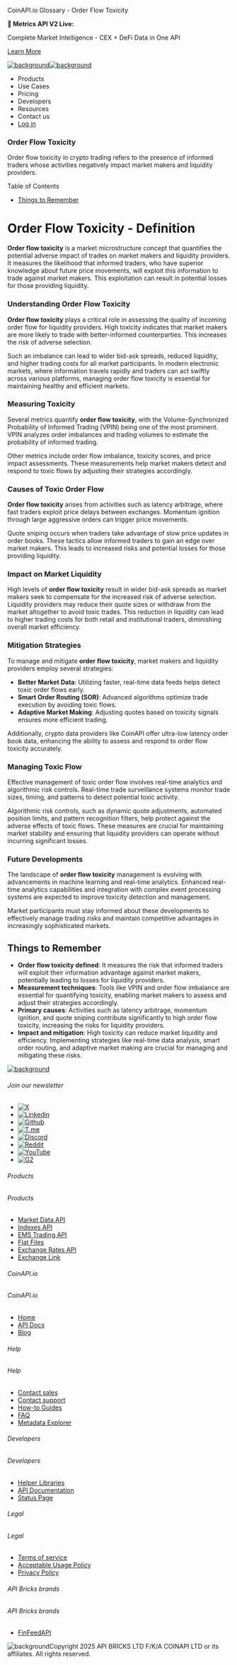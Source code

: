 CoinAPI.io Glossary - Order Flow Toxicity

**🚀 Metrics API V2 Live:**

Complete Market Intelligence - CEX + DeFi Data in One API

[Learn More](https://www.coinapi.io/blog/metrics-api-v2-trading-volume-analysis-and-on-chain-metrics)

[![background](https://cdn.sanity.io/images/o65xz72l/production/268144c90959611dea3e360f81e4549c3cd03fd0-142x34.svg)![background](https://cdn.sanity.io/images/o65xz72l/production/e0ca0c29b08cb53631d77de4a84246da316d55d2-142x34.svg)](/)

* Products
* Use Cases
* Pricing
* Developers
* Resources
* Contact us
* [Log in](https://console.coinapi.io/)

### Order Flow Toxicity

Order flow toxicity in crypto trading refers to the presence of informed traders whose activities negatively impact market makers and liquidity providers.

Table of Contents

* [Things to Remember](#link-80ba81fc73e0)

Order Flow Toxicity - Definition
================================

**Order flow toxicity** is a market microstructure concept that quantifies the potential adverse impact of trades on market makers and liquidity providers. It measures the likelihood that informed traders, who have superior knowledge about future price movements, will exploit this information to trade against market makers. This exploitation can result in potential losses for those providing liquidity.

### Understanding Order Flow Toxicity

**Order flow toxicity** plays a critical role in assessing the quality of incoming order flow for liquidity providers. High toxicity indicates that market makers are more likely to trade with better-informed counterparties. This increases the risk of adverse selection.

Such an imbalance can lead to wider bid-ask spreads, reduced liquidity, and higher trading costs for all market participants. In modern electronic markets, where information travels rapidly and traders can act swiftly across various platforms, managing order flow toxicity is essential for maintaining healthy and efficient markets.

### Measuring Toxicity

Several metrics quantify **order flow toxicity**, with the Volume-Synchronized Probability of Informed Trading (VPIN) being one of the most prominent. VPIN analyzes order imbalances and trading volumes to estimate the probability of informed trading.

Other metrics include order flow imbalance, toxicity scores, and price impact assessments. These measurements help market makers detect and respond to toxic flows by adjusting their strategies accordingly.

### Causes of Toxic Order Flow

**Order flow toxicity** arises from activities such as latency arbitrage, where fast traders exploit price delays between exchanges. Momentum ignition through large aggressive orders can trigger price movements.

Quote sniping occurs when traders take advantage of slow price updates in order books. These tactics allow informed traders to gain an edge over market makers. This leads to increased risks and potential losses for those providing liquidity.

### Impact on Market Liquidity

High levels of **order flow toxicity** result in wider bid-ask spreads as market makers seek to compensate for the increased risk of adverse selection. Liquidity providers may reduce their quote sizes or withdraw from the market altogether to avoid toxic trades. This reduction in liquidity can lead to higher trading costs for both retail and institutional traders, diminishing overall market efficiency.

### Mitigation Strategies

To manage and mitigate **order flow toxicity**, market makers and liquidity providers employ several strategies:

* **Better Market Data**: Utilizing faster, real-time data feeds helps detect toxic order flows early.
* **Smart Order Routing (SOR)**: Advanced algorithms optimize trade execution by avoiding toxic flows.
* **Adaptive Market Making**: Adjusting quotes based on toxicity signals ensures more efficient trading.

Additionally, crypto data providers like CoinAPI offer ultra-low latency order book data, enhancing the ability to assess and respond to order flow toxicity accurately.

### Managing Toxic Flow

Effective management of toxic order flow involves real-time analytics and algorithmic risk controls. Real-time trade surveillance systems monitor trade sizes, timing, and patterns to detect potential toxic activity.

Algorithmic risk controls, such as dynamic quote adjustments, automated position limits, and pattern recognition filters, help protect against the adverse effects of toxic flows. These measures are crucial for maintaining market stability and ensuring that liquidity providers can operate without incurring significant losses.

### Future Developments

The landscape of **order flow toxicity** management is evolving with advancements in machine learning and real-time analytics. Enhanced real-time analytics capabilities and integration with complex event processing systems are expected to improve toxicity detection and management.

Market participants must stay informed about these developments to effectively manage trading risks and maintain competitive advantages in increasingly sophisticated markets.

Things to Remember
------------------

* **Order flow toxicity defined**: It measures the risk that informed traders will exploit their information advantage against market makers, potentially leading to losses for liquidity providers.
* **Measurement techniques**: Tools like VPIN and order flow imbalance are essential for quantifying toxicity, enabling market makers to assess and adjust their strategies accordingly.
* **Primary causes**: Activities such as latency arbitrage, momentum ignition, and quote sniping contribute significantly to high order flow toxicity, increasing the risks for liquidity providers.
* **Impact and mitigation**: High toxicity can reduce market liquidity and efficiency. Implementing strategies like real-time data analysis, smart order routing, and adaptive market making are crucial for managing and mitigating these risks.

[![background](https://cdn.sanity.io/images/o65xz72l/production/99475f0760777c30125556b2707e1e8f77f2fba0-179x42.svg)](/)

###### Join our newsletter

* [![X](https://cdn.sanity.io/images/o65xz72l/production/89a93ecdd3eaa62f0d2bad091ff6d92a31e9c372-28x28.svg)](https://twitter.com/realcoinapi "X")
* [![Linkedin](https://cdn.sanity.io/images/o65xz72l/production/be666e8656abe83e43c1db9a3ab76d44b9af5cb5-28x28.svg)](https://www.linkedin.com/company/coinapi "Linkedin")
* [![Github](https://cdn.sanity.io/images/o65xz72l/production/80703d2d9baaef7e7f5471a54a720b9383a63aab-28x28.svg)](https://github.com/coinapi/coinapi-sdk "Github")
* [![T.me](https://cdn.sanity.io/images/o65xz72l/production/39be23a1db383ad12c3e9d4bebae9bc77bf59b8b-28x28.svg)](https://t.me/coinapiofficial "T.me")
* [![Discord](https://cdn.sanity.io/images/o65xz72l/production/9862f060f9b89536f18d4e8770a11bfb00c3e3fd-30x28.svg)](https://discord.gg/vgJbjjsVaC "Discord")
* [![Reddit](https://cdn.sanity.io/images/o65xz72l/production/d02e41d1eab87d289f2bc6a390bcd0c7def1b7ac-30x28.svg)](https://www.reddit.com/r/CoinAPI/ "Reddit")
* [![YouTube](https://cdn.sanity.io/images/o65xz72l/production/535425f0f99df8b6173d663721f8941430d637b2-28x28.svg)](https://www.youtube.com/@CoinAPI_Official "YouTube")
* [![G2](/_next/image?url=https%3A%2F%2Fcdn.sanity.io%2Fimages%2Fo65xz72l%2Fproduction%2F4b1d455c2cab4bf625e7cc96a1b74695c0b3c4bc-28x28.png&w=64&q=75)](https://www.g2.com/products/coinapi/reviews "G2")

###### Products

###### Products

* [Market Data API](/products/market-data-api)
* [Indexes API](/products/indexes-api)
* [EMS Trading API](/products/ems-api)
* [Flat Files](/products/flat-files)
* [Exchange Rates API](/products/exchange-rates-api)
* [Exchange Link](https://www.coinapi.io/products/exchange-link)

###### CoinAPI.io

###### CoinAPI.io

* [Home](https://www.coinapi.io/)
* [API Docs](https://docs.coinapi.io/?_gl=1*jgom05*_gcl_au*NTIxNjU3NzExLjE3MzU1OTM0MTE.*_ga*OTI3MDg0NzQ2LjE3MzU1OTM0MDk.*_ga_063767QGZW*MTczODA3Mzc5MC43My4wLjE3MzgwNzM3OTAuNjAuMC4w*_ga_EXCQW96F7R*MTczODA3Mzc5MC4xMjEuMC4xNzM4MDczNzkwLjAuMC4w)
* [Blog](https://www.coinapi.io/blog)

###### Help

###### Help

* [Contact sales](/contact-us)
* [Contact support](https://console.coinapi.io/?link=/support-tickets)
* [How-to Guides](https://docs.coinapi.io/market-data/how-to-guides/?_gl=1*16m3ndl*_gcl_au*NTIxNjU3NzExLjE3MzU1OTM0MTE.*_ga*OTI3MDg0NzQ2LjE3MzU1OTM0MDk.*_ga_063767QGZW*MTczODA3Mzc5MC43My4wLjE3MzgwNzM3OTAuNjAuMC4w*_ga_EXCQW96F7R*MTczODA3Mzc5MC4xMjEuMC4xNzM4MDczNzkwLjAuMC4w)
* [FAQ](https://docs.coinapi.io/general/faq/?_gl=1*dfjpiw*_gcl_au*NTIxNjU3NzExLjE3MzU1OTM0MTE.*_ga*OTI3MDg0NzQ2LjE3MzU1OTM0MDk.*_ga_063767QGZW*MTczODA3Mzc5MC43My4wLjE3MzgwNzM3OTAuNjAuMC4w*_ga_EXCQW96F7R*MTczODA3Mzc5MC4xMjEuMC4xNzM4MDczNzkwLjAuMC4w)
* [Metadata Explorer](https://docs.coinapi.io/market-data/metadata-tables/introduction)

###### Developers

###### Developers

* [Helper Libraries](https://github.com/api-bricks/api-bricks-sdk/)
* [API Documentation](https://docs.coinapi.io/?_gl=1*iuavdb*_gcl_au*NTIxNjU3NzExLjE3MzU1OTM0MTE.*_ga*OTI3MDg0NzQ2LjE3MzU1OTM0MDk.*_ga_063767QGZW*MTczODA3Mzc5MC43My4wLjE3MzgwNzM3OTAuNjAuMC4w*_ga_EXCQW96F7R*MTczODA3Mzc5MC4xMjEuMC4xNzM4MDczNzkwLjAuMC4w)
* [Status Page](https://status.coinapi.io/?_gl=1*1ww1bbe*_gcl_au*NTIxNjU3NzExLjE3MzU1OTM0MTE.*_ga*OTI3MDg0NzQ2LjE3MzU1OTM0MDk.*_ga_063767QGZW*MTczODA3Mzc5MC43My4wLjE3MzgwNzM3OTAuNjAuMC4w*_ga_EXCQW96F7R*MTczODA3Mzc5MC4xMjEuMC4xNzM4MDczNzkwLjAuMC4w)

###### Legal

###### Legal

* [Terms of service](/legal#terms)
* [Acceptable Usage Policy](/legal#aup)
* [Privacy Policy](/legal#policy)

###### API Bricks brands

###### API Bricks brands

* [FinFeedAPI](https://finfeedapi.com/?utm_source=coinapi.io&utm_medium=referral&utm_campaign=footer)

![background](https://cdn.sanity.io/images/o65xz72l/production/5f005fa1cc9dc85c59ae054bb4a4838566b65c4e-25x26.svg)Copyright 2025 API BRICKS LTD F/K/A COINAPI LTD or its affiliates. All rights reserved.